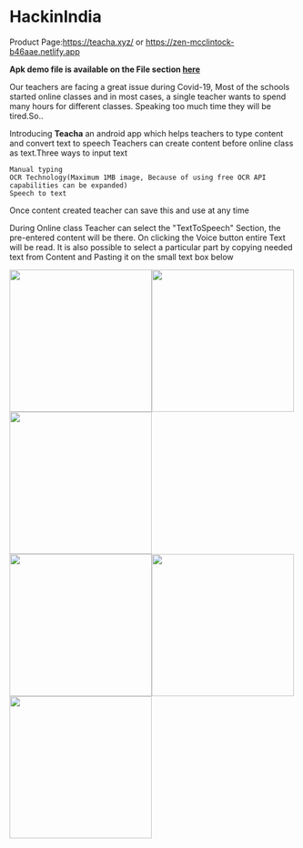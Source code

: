 # HackinIndia
Product Page:https://teacha.xyz/
or https://zen-mcclintock-b46aae.netlify.app

<b>Apk demo file is available on the File section <a href="https://github.com/dontech09/hackinindia/find/master">here</a></b>

Our teachers are facing a great issue during Covid-19, Most of the schools started online classes and in most cases, a single teacher wants to spend many hours for different classes. Speaking too much time they will be tired.So.. 

Introducing <b>Teacha</b> an android app which helps teachers to type content and convert text to speech
Teachers can create content before online class as text.Three ways to input text

    Manual typing
    OCR Technology(Maximum 1MB image, Because of using free OCR API capabilities can be expanded)
    Speech to text


Once content created teacher can save this and use at any time

During Online class Teacher can select the "TextToSpeech" Section, the pre-entered content will be there. On clicking the Voice button entire Text will be read. It is also possible to select a particular part by copying needed text from Content and Pasting it on the small text box below
<p><img src="https://teacha.xyz/images/1.png" width="250" alt="" /><img src="https://teacha.xyz/images/2.png" width="250" alt="" /><img src="https://teacha.xyz/images/3.png" width="250" alt="" /><br><img src="https://teacha.xyz/images/1.png" width="250" alt="" /><img src="https://teacha.xyz/images/5.png" width="250" alt="" /><img src="https://teacha.xyz/images/6.png" width="250" alt="" /></p>
